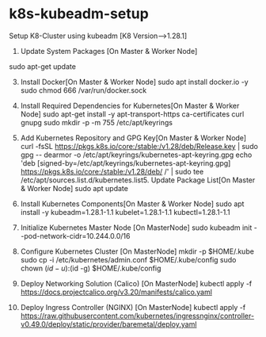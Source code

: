 # k8s-kubeadm-setup
Setup K8-Cluster using kubeadm
[K8 Version-->1.28.1]

1. Update System Packages [On Master & Worker Node]
   
sudo apt-get update

3. Install Docker[On Master & Worker Node]
sudo apt install docker.io -y
sudo chmod 666 /var/run/docker.sock

5. Install Required Dependencies for Kubernetes[On Master & Worker
Node]
sudo apt-get install -y apt-transport-https ca-certificates curl gnupg
sudo mkdir -p -m 755 /etc/apt/keyrings

7. Add Kubernetes Repository and GPG Key[On Master & Worker Node]
curl -fsSL https://pkgs.k8s.io/core:/stable:/v1.28/deb/Release.key | sudo gpg --
dearmor -o /etc/apt/keyrings/kubernetes-apt-keyring.gpg
echo 'deb [signed-by=/etc/apt/keyrings/kubernetes-apt-keyring.gpg]
https://pkgs.k8s.io/core:/stable:/v1.28/deb/ /' | sudo tee
/etc/apt/sources.list.d/kubernetes.list5. Update Package List[On Master & Worker Node]
sudo apt update

6. Install Kubernetes Components[On Master & Worker Node]
sudo apt install -y kubeadm=1.28.1-1.1 kubelet=1.28.1-1.1 kubectl=1.28.1-1.1

8. Initialize Kubernetes Master Node [On MasterNode]
sudo kubeadm init --pod-network-cidr=10.244.0.0/16

8. Configure Kubernetes Cluster [On MasterNode]
mkdir -p $HOME/.kube
sudo cp -i /etc/kubernetes/admin.conf $HOME/.kube/config
sudo chown $(id -u):$(id -g) $HOME/.kube/config
9. Deploy Networking Solution (Calico) [On MasterNode]
kubectl apply -f https://docs.projectcalico.org/v3.20/manifests/calico.yaml
10. Deploy Ingress Controller (NGINX) [On MasterNode]
kubectl apply -f https://raw.githubusercontent.com/kubernetes/ingressnginx/controller-v0.49.0/deploy/static/provider/baremetal/deploy.yaml



